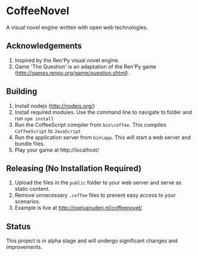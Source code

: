 # CoffeeNovel

A visual novel engine written with open web technologies.

## Acknowledgements

  1. Inspired by the Ren'Py visual novel engine.
  2. Game 'The Question' is an adaptation of the Ren'Py game (http://games.renpy.org/game/question.shtml).

## Building

  1. Install nodejs (http://nodejs.org/)
  2. Install required modules. Use the command line to navigate to folder and run `npm install`
  3. Run the CoffeeScript compiler from `bin\coffee`. This compiles `CoffeeScript` to `JavaScript`
  4. Run the application server from `bin\app`. This will start a web server and bundle files.
  5. Play your game at http://localhost/

## Releasing (No Installation Required)

  1. Upload the files in the `public` folder to your web server and serve as static content.
  2. Remove unnecessary `.coffee` files to prevent easy access to your scenarios.
  3. Example is live at http://roelvanuden.nl/coffeenovel/

## Status

This project is in alpha stage and will undergo significant changes and improvements.
